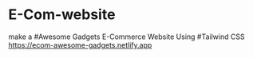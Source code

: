 # E-Com-website
make a #Awesome Gadgets E-Commerce Website Using #Tailwind CSS <br>
https://ecom-awesome-gadgets.netlify.app
